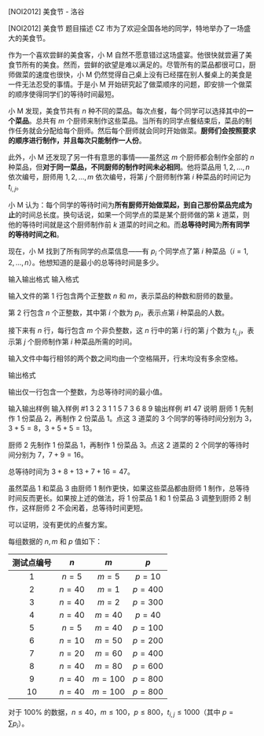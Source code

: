 



[NOI2012] 美食节 - 洛谷














[NOI2012] 美食节
题目描述
CZ 市为了欢迎全国各地的同学，特地举办了一场盛大的美食节。

作为一个喜欢尝鲜的美食客，小 M 自然不愿意错过这场盛宴。他很快就尝遍了美食节所有的美食。然而，尝鲜的欲望是难以满足的。尽管所有的菜品都很可口，厨师做菜的速度也很快，小 M 仍然觉得自己桌上没有已经摆在别人餐桌上的美食是一件无法忍受的事情。于是小 M 开始研究起了做菜顺序的问题，即安排一个做菜的顺序使得同学们的等待时间最短。

小 M 发现，美食节共有 $n$ 种不同的菜品。每次点餐，每个同学可以选择其中的**一个菜品**。总共有 $m$ 个厨师来制作这些菜品。当所有的同学点餐结束后，菜品的制作任务就会分配给每个厨师。然后每个厨师就会同时开始做菜。**厨师们会按照要求的顺序进行制作，并且每次只能制作一人份**。

此外，小 M 还发现了另一件有意思的事情——虽然这 $m$ 个厨师都会制作全部的 $n$ 种菜品，但**对于同一菜品，不同厨师的制作时间未必相同**。他将菜品用 $1, 2, \ldots, n$ 依次编号，厨师用 $1, 2, \ldots, m$ 依次编号，将第 $j$ 个厨师制作第 $i$ 种菜品的时间记为 $t_{i,j}$。

小 M 认为：每个同学的等待时间为**所有厨师开始做菜起，到自己那份菜品完成为止**的时间总长度。换句话说，如果一个同学点的菜是某个厨师做的第 $k$ 道菜，则他的等待时间就是这个厨师制作前 $k$ 道菜的时间之和。而**总等待时间**为**所有同学的等待时间之和**。

现在，小 M 找到了所有同学的点菜信息——有 $p_i$ 个同学点了第 $i$ 种菜品（$i=1, 2, \ldots, n$）。他想知道的是最小的总等待时间是多少。

输入输出格式
输入格式

输入文件的第 $1$ 行包含两个正整数 $n$ 和 $m$，表示菜品的种数和厨师的数量。

第 $2$ 行包含 $n$ 个正整数，其中第 $i$ 个数为 $p_i$，表示点第 $i$ 种菜品的人数。

接下来有 $n$ 行，每行包含 $m$ 个非负整数，这 $n$ 行中的第 $i$ 行的第 $j$ 个数为 $t_{i,j}$，表示第 $j$ 个厨师制作第 $i$ 种菜品所需的时间。

输入文件中每行相邻的两个数之间均由一个空格隔开，行末均没有多余空格。

输出格式

输出仅一行包含一个整数，为总等待时间的最小值。

输入输出样例
输入样例 #1
3 2 
3 1 1 
5 7 
3 6 
8 9
输出样例 #1
47
说明
厨师 $1$ 先制作 $1$ 份菜品 $2$，再制作 $2$ 份菜品 $1$。点这 $3$ 道菜的 $3$ 个同学的等待时间分别为 $3$，$3+5=8$，$3+5+5=13$。

厨师 $2$ 先制作 $1$ 份菜品 $1$，再制作 $1$ 份菜品 $3$。点这 $2$ 道菜的 $2$ 个同学的等待时间分别为 $7$，$7+9=16$。

总等待时间为 $3+8+13+7+16=47$。

虽然菜品 $1$ 和菜品 $3$ 由厨师 $1$ 制作更快，如果这些菜品都由厨师 $1$ 制作，总等待时间反而更长。如果按上述的做法，将 $1$ 份菜品 $1$ 和 $1$ 份菜品 $3$ 调整到厨师 $2$ 制作，这样厨师 $2$ 不会闲着，总等待时间更短。

可以证明，没有更优的点餐方案。

每组数据的 $n,m$ 和 $p$ 值如下：  

|测试点编号| $n$| $m$| $p$|   
|:------:|:----:|:----:|:----:|    
|$1$|$n = 5$| $m = 5$| $p = 10$|   
|$2$| $n = 40$| $m = 1$ |$p = 400$ |  
|$3$| $n = 40$| $m = 2$ |$p = 300$ |
|$4$| $n = 40$| $m = 40$| $p = 40$ |
|$5$| $n = 5$| $m = 40$| $p = 100$ |
|$6$| $n = 10$| $m = 50$| $p = 200$ |
|$7$| $n = 20$| $m = 60$| $p = 400$ |
|$8$| $n = 40$| $m = 80$| $p = 600$ |
|$9$| $n = 40$| $m = 100$| $p = 800$ |
|$10$| $n = 40$| $m = 100$| $p = 800$ |


对于 $100\%$ 的数据，$n \leq 40$，$m\leq 100$，$p\leq 800$，$t_{i,j}\leq 1000$（其中 $p = \sum p_i$）。







